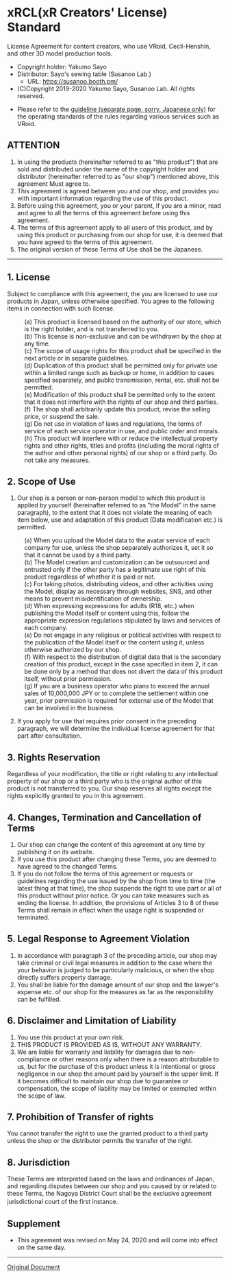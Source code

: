 <!--
このドキュメントは、本レポジトリの作者である八雲佐世が作成したものです。

本ドキュメントはライセンス原文の英語訳です。
-->

# xRCL(xR Creators' License) Standard
License Agreement for content creators, who use VRoid, Cecil-Henshin, and other 3D model production tools.

<!-- ここは書き換えてOKです -->
- Copyright holder: Yakumo Sayo <!-- あなたの名前 -->
- Distributor: Sayo's sewing table (Susanoo Lab.) <!-- あなたのお店 -->
  -  URL: https://susanoo.booth.pm/ <!-- 同 -->
-  (C)Copyright 2019-2020 Yakumo Sayo, Susanoo Lab. All rights reserved. <!-- 米国DMCAに基づく表記 -->

<!-- 利用規約の他に独自の運用基準を定める場合、各自用意してください -->
- Please refer to the [guideline (separate page. sorry, Japanese only)](https://github.com/yakumo-proj/VRCPL/blob/master/vroid-guidelines-ja.md) for the operating standards of the rules regarding various services such as VRoid.

## ATTENTION
1. In using the products (hereinafter referred to as "this product") that are sold and distributed under the name of the copyright holder and distributor (hereinafter referred to as "our shop") mentioned above, this agreement Must agree to.
2. This agreement is agreed between you and our shop, and provides you with important information regarding the use of this product.
3. Before using this agreement, you or your parent, if you are a minor, read and agree to all the terms of this agreement before using this agreement.
4. The terms of this agreement apply to all users of this product, and by using this product or purchasing from our shop for use, it is deemed that you have agreed to the terms of this agreement.
5. The original version of these Terms of Use shall be the Japanese.
-----

## 1. License
Subject to compliance with this agreement, the you are licensed to use our products in Japan, unless otherwise specified. You agree to the following items in connection with such license.

  <dl>
  <dd>(a) This product is licensed based on the authority of our store, which is the right holder, and is not transferred to you.
  <dd>(b) This license is non-exclusive and can be withdrawn by the shop at any time.
  <dd>(c) The scope of usage rights for this product shall be specified in the next article or in separate guidelines.
  <dd>(d) Duplication of this product shall be permitted only for private use within a limited range such as backup or home, in addition to cases specified separately, and public transmission, rental, etc. shall not be permitted.
  <dd>(e) Modification of this product shall be permitted only to the extent that it does not interfere with the rights of our shop and third parties.
  <dd>(f) The shop shall arbitrarily update this product, revise the selling price, or suspend the sale.
  <dd>(g) Do not use in violation of laws and regulations, the terms of service of each service operator in use, and public order and morals.
  <dd>(h) This product will interfere with or reduce the intellectual property rights and other rights, titles and profits (including the moral rights of the author and other personal rights) of our shop or a third party. Do not take any measures.
  </dl>

## 2. Scope of Use
1. Our shop is a person or non-person model to which this product is applied by yourself (hereinafter referred to as "the Model" in the same paragraph), to the extent that it does not violate the meaning of each item below, use and adaptation of this product (Data modification etc.) is permitted.
  <dl>
  <dd>(a) When you upload the Model data to the avatar service of each company for use, unless the shop separately authorizes it, set it so that it cannot be used by a third party.
  <dd>(b) The Model creation and customization can be outsourced and entrusted only if the other party has a legitimate use right of this product regardless of whether it is paid or not.
  <dd>(c) For taking photos, distributing videos, and other activities using the Model, display as necessary through websites, SNS, and other means to prevent misidentification of ownership.
  <dd>(d) When expressing expressions for adults (R18, etc.) when publishing the Model itself or content using this, follow the appropriate expression regulations stipulated by laws and services of each company.
  <dd>(e) Do not engage in any religious or political activities with respect to the publication of the Model itself or the content using it, unless otherwise authorized by our shop.
  <dd>(f) With respect to the distribution of digital data that is the secondary creation of this product, except in the case specified in item 2, it can be done only by a method that does not divert the data of this product itself, without prior permission.
  <dd>(g) If you are a business operator who plans to exceed the annual sales of 10,000,000 JPY or to complete the settlement within one year, prior permission is required for external use of the Model that can be involved in the business.
  </dl>
     
2. If you apply for use that requires prior consent in the preceding paragraph, we will determine the individual license agreement for that part after consultation. 

## 3. Rights Reservation
Regardless of your modification, the title or right relating to any intellectual property of our shop or a third party who is the original author of this product is not transferred to you. Our shop reserves all rights except the rights explicitly granted to you in this agreement.

## 4. Changes, Termination and Cancellation of Terms
1. Our shop can change the content of this agreement at any time by publishing it on its website.
2. If you use this product after changing these Terms, you are deemed to have agreed to the changed Terms.
3. If you do not follow the terms of this agreement or requests or guidelines regarding the use issued by the shop from time to time (the latest thing at that time), the shop suspends the right to use part or all of this product without prior notice. Or you can take measures such as ending the license. In addition, the provisions of Articles 3 to 8 of these Terms shall remain in effect when the usage right is suspended or terminated.

## 5. Legal Response to Agreement Violation
1. In accordance with paragraph 3 of the preceding article, our shop may take criminal or civil legal measures in addition to the case where the your behavior is judged to be particularly malicious, or when the shop directly suffers property damage.
2. You shall be liable for the damage amount of our shop and the lawyer's expense etc. of our shop for the measures as far as the responsibility can be fulfilled.

## 6. Disclaimer and Limitation of Liability
1. You use this product at your own risk.
2. THIS PRODUCT IS PROVIDED AS IS, WITHOUT ANY WARRANTY.
3. We are liable for warranty and liability for damages due to non-compliance or other reasons only when there is a reason attributable to us, but for the purchase of this product unless it is intentional or gross negligence in our shop the amount paid by yourself is the upper limit. If it becomes difficult to maintain our shop due to guarantee or compensation, the scope of liability may be limited or exempted within the scope of law.

## 7. Prohibition of Transfer of rights
You cannot transfer the right to use the granted product to a third party unless the shop or the distributor permits the transfer of the right.

## 8. Jurisdiction
These Terms are interpreted based on the laws and ordinances of Japan, and regarding disputes between our shop and you caused by or related to these Terms, the Nagoya District Court shall be the exclusive agreement jurisdictional court of the first instance. 　

## Supplement
- This agreement was revised on May 24, 2020 and will come into effect on the same day.
-----
[Original Document](./standard-ja.md)


